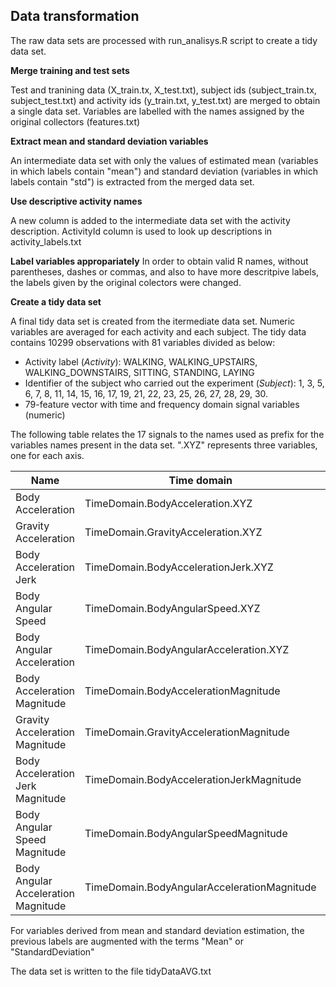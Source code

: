 Data transformation
-------------------
The raw data sets are processed with run_analisys.R script to create a tidy data set.

**Merge training and test sets**

Test and tranining data (X_train.tx, X_test.txt), subject ids (subject_train.tx, subject_test.txt) and activity ids (y_train.txt, y_test.txt) are merged to obtain a single data set. Variables are labelled with the names assigned by the original collectors (features.txt)

**Extract mean and standard deviation variables**

An intermediate data set with only the values of estimated mean (variables in which labels contain "mean") and standard deviation (variables in which labels contain "std") is extracted from the merged data set.

**Use descriptive activity names**

A new column is added to the intermediate data set with the activity description. ActivityId column is used to look up descriptions in activity_labels.txt

**Label variables appropariately**
In order to obtain valid R names, without parentheses, dashes or commas, and also to have more descritpive labels, the labels given by the original colectors were changed.

**Create a tidy data set**

A final tidy data set is created from the itermediate data set. Numeric variables are averaged for each activity and each subject. The tidy data contains 10299 observations with 81 variables divided as below:
- Activity label (*Activity*): WALKING, WALKING_UPSTAIRS, WALKING_DOWNSTAIRS, SITTING, STANDING, LAYING
- Identifier of the subject who carried out the experiment (*Subject*): 1, 3, 5, 6, 7, 8, 11, 14, 15, 16, 17, 19, 21, 22, 23, 25, 26, 27, 28, 29, 30.
- 79-feature vector with time and frequency domain signal variables (numeric)

The following table relates the 17 signals to the names used as prefix for the variables names present in the data set. ".XYZ" represents three variables, one for each axis. 

| Name                               | Time domain                                | Frequency domain                        |
| -----------------------------------|--------------------------------------------| ----------------------------------------|
| Body Acceleration                  | TimeDomain.BodyAcceleration.XYZ            | FrequencyDomain.BodyAcceleration.XYZ    |
| Gravity Acceleration               | TimeDomain.GravityAcceleration.XYZ         |                                         |
| Body Acceleration Jerk             | TimeDomain.BodyAccelerationJerk.XYZ        | FrequencyDomain.BodyAccelerationJerk.XYZ|
| Body Angular Speed                 | TimeDomain.BodyAngularSpeed.XYZ            | FrequencyDomain.BodyAngularSpeed.XYZ    |
| Body Angular Acceleration          | TimeDomain.BodyAngularAcceleration.XYZ     |
| Body Acceleration Magnitude        | TimeDomain.BodyAccelerationMagnitude       | FrequencyDomain.BodyAccelerationMagnitude|
| Gravity Acceleration Magnitude     | TimeDomain.GravityAccelerationMagnitude    |
| Body Acceleration Jerk Magnitude   | TimeDomain.BodyAccelerationJerkMagnitude   | FrequencyDomain.BodyAccelerationJerkMagnitude|
| Body Angular Speed Magnitude       | TimeDomain.BodyAngularSpeedMagnitude       | FrequencyDomain.BodyAngularSpeedMagnitude
| Body Angular Acceleration Magnitude| TimeDomain.BodyAngularAccelerationMagnitude| FrequencyDomain.BodyAngularAccelerationMagnitude|

For variables derived from mean and standard deviation estimation, the previous labels are augmented with the terms "Mean" or "StandardDeviation"

The data set is written to the file tidyDataAVG.txt
